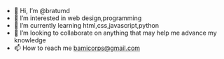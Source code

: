 - 👋 Hi, I’m @bratumd 
- 👀 I’m interested in web design,programming
- 🌱 I’m currently learning html,css,javascript,python
- 💞️ I’m looking to collaborate on anything that may help me advance my knowledge
- 📫 How to reach me bamicorps@gmail.com

<!---
bratumd/bratumd is a ✨ special ✨ repository because its `README.md` (this file) appears on your GitHub profile.
You can click the Preview link to take a look at your changes.
--->
